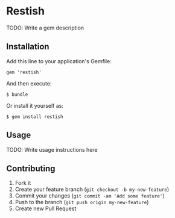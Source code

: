 # Restish

TODO: Write a gem description

## Installation

Add this line to your application's Gemfile:

    gem 'restish'

And then execute:

    $ bundle

Or install it yourself as:

    $ gem install restish

## Usage

TODO: Write usage instructions here

## Contributing

1. Fork it
2. Create your feature branch (`git checkout -b my-new-feature`)
3. Commit your changes (`git commit -am 'Add some feature'`)
4. Push to the branch (`git push origin my-new-feature`)
5. Create new Pull Request
